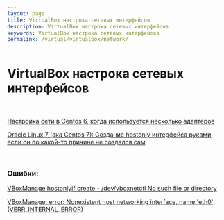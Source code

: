```yaml
---
layout: page
title: VirtualBox настрока сетевых интерфейсов
description: VirtualBox настрока сетевых интерфейсов
keywords: VirtualBox настрока сетевых интерфейсов
permalink: /virtual/virtualbox/network/
---
```


# VirtualBox настрока сетевых интерфейсов

<br/>

[Настройка сети в Centos 6, когда используется несколько адаптеров](/virtual/virtualbox/network/centos-nat-host-only-internal/)

[Oracle Linux 7 (ака Centos 7): Создание hostonly интерфейса руками, если он по какой-то причине не создался сам](/virtual/virtualbox/network/centos-nat-host-only/)

<br/>

### Ошибки:

[VBoxManage hostonlyif create - /dev/vboxnetctl No such file or directory](/virtual/virtualbox/network/centos-dev-vboxnetctl-no-such-file-or-directory/)

[VBoxManage: error: Nonexistent host networking interface, name 'eth0' (VERR_INTERNAL_ERROR)](/virtual/virtualbox/network/nonexistent-host-networking-interface/)

